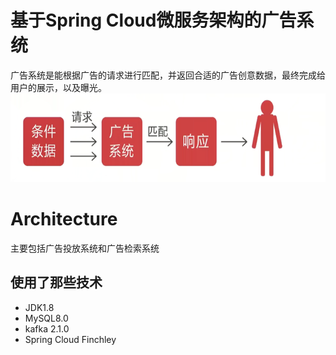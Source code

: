 # 基于Spring Cloud微服务架构的广告系统

广告系统是能根据广告的请求进行匹配，并返回合适的广告创意数据，最终完成给用户的展示，以及曝光。
![1](https://github.com/yinian/java/blob/master/spring-project/spring-cloud-project/imooc-ad-spring-cloud/imgs/imooc-spring-cloud-01.png)

# Architecture
主要包括广告投放系统和广告检索系统

## 使用了那些技术
- JDK1.8
- MySQL8.0
- kafka 2.1.0
- Spring Cloud Finchley
